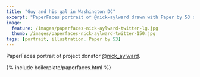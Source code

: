 ```yaml
---
title: "Guy and his gal in Washington DC"
excerpt: "PaperFaces portrait of @nick-aylward drawn with Paper by 53 on an iPad."
image: 
  feature: /images/paperfaces-nick-aylward-twitter-lg.jpg
  thumb: /images/paperfaces-nick-aylward-twitter-150.jpg
tags: [portrait, illustration, Paper by 53]
---
```


PaperFaces portrait of project donator [@nick_aylward](http://twitter.com/nick_aylward).

{% include boilerplate/paperfaces.html %}